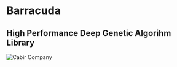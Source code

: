 #  Barracuda
## High Performance Deep Genetic Algorihm Library

![Cabir Company](https://github.com/BurhanCabiroglu/Barracuda/blob/main/images/cabir.png)